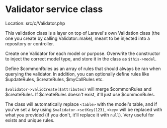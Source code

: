 # Validator service class

Location: src/c/Validator.php

This validation class is a layer on top of Laravel's own Validation class (the one you create by calling Validator::make), meant to be injected into a repository or controller.

Create one Validator for each model or purpose. Overwrite the constructor to inject the correct model type, and store it in the class as `$this->model`.

Define $commonRules as an array of rules that should always be ran when querying the validator. In addition, you can optionally define rules like $updateRules, $createRules, $myCallRules etc.

`$validator->validCreate($attributes)` will merge $commonRules and $createRules. If $createRules doesn't exist, it'll just use $commonRules.

The class will automatically replace `<table>` with the model's table, and if you've set a key using `$validator->setKey(123)`, `<key>` will be replaced with what you provided (if you don't, it'll replace it with `null`). Very useful for exists and unique rules.